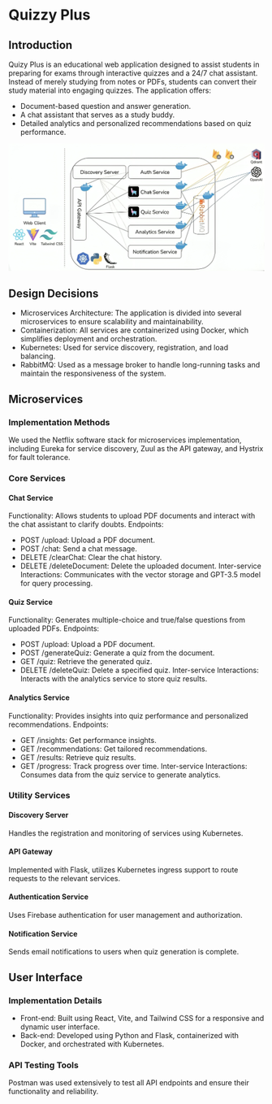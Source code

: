 # Quizzy Plus

## Introduction
Quizy Plus is an educational web application designed to assist students in preparing for exams through interactive quizzes and a 24/7 chat assistant. Instead of merely studying from notes or PDFs, students can convert their study material into engaging quizzes. The application offers:

- Document-based question and answer generation.
- A chat assistant that serves as a study buddy.
- Detailed analytics and personalized recommendations based on quiz performance.

<img src="archi.png"/>

## Design Decisions
- Microservices Architecture: The application is divided into several microservices to ensure scalability and maintainability.
- Containerization: All services are containerized using Docker, which simplifies deployment and orchestration.
- Kubernetes: Used for service discovery, registration, and load balancing.
- RabbitMQ: Used as a message broker to handle long-running tasks and maintain the responsiveness of the system.

## Microservices
### Implementation Methods
We used the Netflix software stack for microservices implementation, including Eureka for service discovery, Zuul as the API gateway, and Hystrix for fault tolerance.

### Core Services
#### Chat Service
Functionality: Allows students to upload PDF documents and interact with the chat assistant to clarify doubts.
Endpoints:
- POST /upload: Upload a PDF document.
- POST /chat: Send a chat message.
- DELETE /clearChat: Clear the chat history.
- DELETE /deleteDocument: Delete the uploaded document.
Inter-service Interactions: Communicates with the vector storage and GPT-3.5 model for query processing.

#### Quiz Service
Functionality: Generates multiple-choice and true/false questions from uploaded PDFs.
Endpoints:
- POST /upload: Upload a PDF document.
- POST /generateQuiz: Generate a quiz from the document.
- GET /quiz: Retrieve the generated quiz.
- DELETE /deleteQuiz: Delete a specified quiz.
Inter-service Interactions: Interacts with the analytics service to store quiz results.

#### Analytics Service
Functionality: Provides insights into quiz performance and personalized recommendations.
Endpoints:
- GET /insights: Get performance insights.
- GET /recommendations: Get tailored recommendations.
- GET /results: Retrieve quiz results.
- GET /progress: Track progress over time.
Inter-service Interactions: Consumes data from the quiz service to generate analytics.

### Utility Services
#### Discovery Server
Handles the registration and monitoring of services using Kubernetes.

#### API Gateway
Implemented with Flask, utilizes Kubernetes ingress support to route requests to the relevant services.

#### Authentication Service
Uses Firebase authentication for user management and authorization.

#### Notification Service
Sends email notifications to users when quiz generation is complete.

## User Interface
### Implementation Details
- Front-end: Built using React, Vite, and Tailwind CSS for a responsive and dynamic user interface.
- Back-end: Developed using Python and Flask, containerized with Docker, and orchestrated with Kubernetes.

### API Testing Tools
Postman was used extensively to test all API endpoints and ensure their functionality and reliability.
